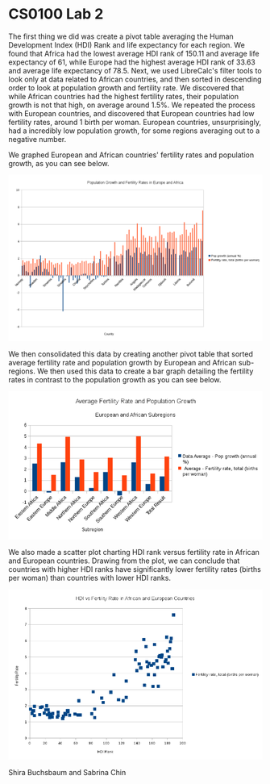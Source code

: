 # CS0100 Lab 2 

The first thing we did was create a pivot table averaging the Human Development Index (HDI) Rank and life expectancy for each region. We found that Africa had the lowest average HDI rank of 150.11 and average life expectancy of 61, while Europe had the highest average HDI rank of 33.63 and average life expectancy of 78.5. Next, we used LibreCalc's filter tools to look only at data related to African countries, and then sorted in descending order to look at population growth and fertility rate. We discovered that while African countries had the highest fertility rates, their population growth is not that high, on average around 1.5%. We repeated the process with European countries, and discovered that European countries had low fertility rates, around 1 birth per woman. European countries, unsurprisingly, had a incredibly low population growth, for some regions averaging out to a negative number. 

We graphed European and African countries' fertility rates and population growth, as you can see below. 

![](Chart3.png)

We then consolidated this data by creating another pivot table that sorted average fertility rate and population growth by European and African sub-regions. We then used this data to create a bar graph detailing the fertility rates in contrast to the population growth as you can see below.

![](Chart1.png)

We also made a scatter plot charting HDI rank versus fertility rate in African and European countries. Drawing from the plot, we can conclude that countries with higher HDI ranks have significantly lower fertility rates (births per woman) than countries with lower HDI ranks. 

![](Chart2.png)

Shira Buchsbaum and Sabrina Chin